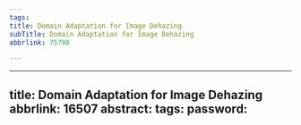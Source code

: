 ```yaml
---
tags:
title: Domain Adaptation for Image Dehazing
subTitle: Domain Adaptation for Image Dehazing
abbrlink: 75790

---
```

---
title: Domain Adaptation for Image Dehazing
abbrlink: 16507
abstract:
tags:
password:
---


<!--more-->

